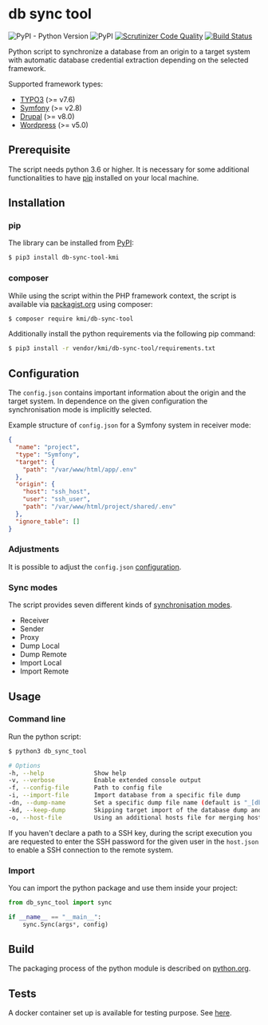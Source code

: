 # db sync tool

![PyPI - Python Version](https://img.shields.io/pypi/pyversions/db_sync_tool-kmi)
![PyPI](https://img.shields.io/pypi/v/db_sync_tool-kmi)
[![Scrutinizer Code Quality](https://scrutinizer-ci.com/g/jackd248/db-sync-tool/badges/quality-score.png?b=master)](https://scrutinizer-ci.com/g/jackd248/db-sync-tool/?branch=master)
[![Build Status](https://scrutinizer-ci.com/g/jackd248/db-sync-tool/badges/build.png?b=master)](https://scrutinizer-ci.com/g/jackd248/db-sync-tool/build-status/master)

Python script to synchronize a database from an origin to a target system with automatic database credential extraction depending on the selected framework.

Supported framework types:

- [TYPO3](https://typo3.org/) (>= v7.6)
- [Symfony](https://symfony.com/) (>= v2.8)
- [Drupal](https://www.drupal.org/) (>= v8.0)
- [Wordpress](https://wordpress.org) (>= v5.0)

## Prerequisite

The script needs python 3.6 or higher. It is necessary for some additional functionalities to have [pip](https://pypi.org/project/pip/) installed on your local machine. 

## Installation

### pip
The library can be installed from [PyPI](https://pypi.org/):
```bash
$ pip3 install db-sync-tool-kmi
```

### composer
While using the script within the PHP framework context, the script is available via [packagist.org](https://packagist.org/packages/kmi/db-sync-tool) using composer:

```bash
$ composer require kmi/db-sync-tool
```

Additionally install the python requirements via the following pip command:

````bash
$ pip3 install -r vendor/kmi/db-sync-tool/requirements.txt
````

## Configuration

The `config.json` contains important information about the origin and the target system. In dependence on the given configuration the synchronisation mode is implicitly selected.

Example structure of `config.json` for a Symfony system in receiver mode:
```json
{
  "name": "project",
  "type": "Symfony",
  "target": {
    "path": "/var/www/html/app/.env"
  },
  "origin": {
    "host": "ssh_host",
    "user": "ssh_user",
    "path": "/var/www/html/project/shared/.env"
  },
  "ignore_table": []
}
```

### Adjustments

It is possible to adjust the `config.json` [configuration](docs/CONFIG.md).

### Sync modes

The script provides seven different kinds of [synchronisation modes](docs/MODE.md).

- Receiver
- Sender
- Proxy
- Dump Local
- Dump Remote
- Import Local
- Import Remote

## Usage

### Command line

Run the python script:

```bash
$ python3 db_sync_tool
```

```bash
# Options
-h, --help              Show help
-v, --verbose           Enable extended console output
-f, --config-file       Path to config file
-i, --import-file       Import database from a specific file dump
-dn, --dump-name        Set a specific dump file name (default is "_[dbname]_[date]")
-kd, --keep-dump        Skipping target import of the database dump and saving the available dump file in the given directory
-o, --host-file         Using an additional hosts file for merging hosts information with the configuration file
```

If you haven't declare a path to a SSH key, during the script execution you are requested to enter the SSH password for the given user in the `host.json` to enable a SSH connection to the remote system. 

### Import

You can import the python package and use them inside your project:

```python
from db_sync_tool import sync

if __name__ == "__main__":
    sync.Sync(args*, config)
```

## Build

The packaging process of the python module is described on [python.org](https://packaging.python.org/tutorials/packaging-projects/).

## Tests

A docker container set up is available for testing purpose. See [here](tests/README.md).